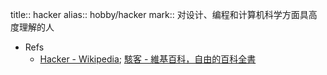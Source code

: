 title:: hacker
alias:: hobby/hacker
mark:: 对设计、编程和计算机科学方面具高度理解的人
- Refs
  - [Hacker - Wikipedia](https://en.wikipedia.org/wiki/Hacker); [駭客 - 維基百科，自由的百科全書](https://zh.wikipedia.org/wiki/%E9%BB%91%E5%AE%A2)